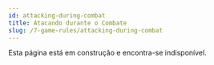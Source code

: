 ```yaml
---
id: attacking-during-combat
title: Atacando durante o Combate
slug: /7-game-rules/attacking-during-combat
---
```


Esta página está em construção e encontra-se indisponível.

